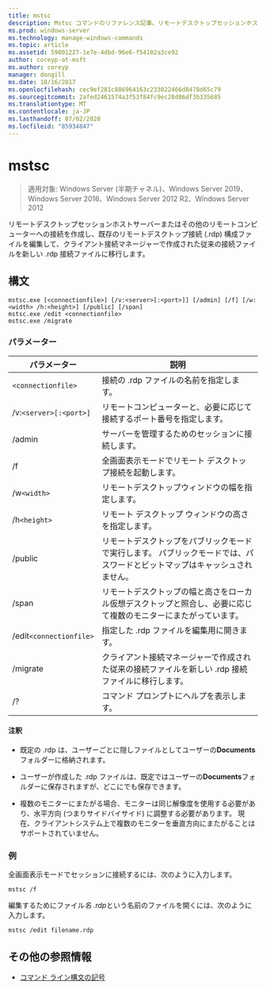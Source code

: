 ```yaml
---
title: mstsc
description: Mstsc コマンドのリファレンス記事。リモートデスクトップセッションホストサーバーまたはその他のリモートコンピューターへの接続を作成し、既存のリモートデスクトップ接続 (.rdp) 構成ファイルを編集して、クライアント接続マネージャーで作成された従来の接続ファイルを新しい .rdp 接続ファイルに移行します。
ms.prod: windows-server
ms.technology: manage-windows-commands
ms.topic: article
ms.assetid: 59801227-1e7e-4dbd-96e6-f54102a3ce92
author: coreyp-at-msft
ms.author: coreyp
manager: dongill
ms.date: 10/16/2017
ms.openlocfilehash: cec9ef281c886964163c233022466d8478d65c79
ms.sourcegitcommit: 2afed2461574a3f53f84fc9ec28d86df3b335685
ms.translationtype: MT
ms.contentlocale: ja-JP
ms.lasthandoff: 07/02/2020
ms.locfileid: "85934847"
---
```

# <a name="mstsc"></a>mstsc

> 適用対象: Windows Server (半期チャネル)、Windows Server 2019、Windows Server 2016、Windows Server 2012 R2、Windows Server 2012

リモートデスクトップセッションホストサーバーまたはその他のリモートコンピューターへの接続を作成し、既存のリモートデスクトップ接続 (.rdp) 構成ファイルを編集して、クライアント接続マネージャーで作成された従来の接続ファイルを新しい .rdp 接続ファイルに移行します。

## <a name="syntax"></a>構文

```
mstsc.exe [<connectionfile>] [/v:<server>[:<port>]] [/admin] [/f] [/w:<width> /h:<height>] [/public] [/span]
mstsc.exe /edit <connectionfile>
mstsc.exe /migrate
```

### <a name="parameters"></a>パラメーター

| パラメーター | 説明 |
| --------- | ------------|
| `<connectionfile>` | 接続の .rdp ファイルの名前を指定します。 |
| /v:`<server>[:<port>]` | リモートコンピューターと、必要に応じて接続するポート番号を指定します。 |
| /admin | サーバーを管理するためのセッションに接続します。 |
| /f | 全画面表示モードでリモート デスクトップ接続を起動します。 |
| /w`<width>` | リモートデスクトップウィンドウの幅を指定します。 |
| /h`<height>` | リモート デスクトップ ウィンドウの高さを指定します。 |
| /public | リモートデスクトップをパブリックモードで実行します。 パブリックモードでは、パスワードとビットマップはキャッシュされません。 |
| /span | リモートデスクトップの幅と高さをローカル仮想デスクトップと照合し、必要に応じて複数のモニターにまたがっています。 |
| /edit`<connectionfile>` | 指定した .rdp ファイルを編集用に開きます。 |
| /migrate | クライアント接続マネージャーで作成された従来の接続ファイルを新しい .rdp 接続ファイルに移行します。 |
| /? | コマンド プロンプトにヘルプを表示します。 |

#### <a name="remarks"></a>注釈

- 既定の .rdp は、ユーザーごとに隠しファイルとしてユーザーの**Documents**フォルダーに格納されます。

- ユーザーが作成した .rdp ファイルは、既定ではユーザーの**Documents**フォルダーに保存されますが、どこにでも保存できます。

- 複数のモニターにまたがる場合、モニターは同じ解像度を使用する必要があり、水平方向 (つまりサイドバイサイド) に調整する必要があります。 現在、クライアントシステム上で複数のモニターを垂直方向にまたがることはサポートされていません。

### <a name="examples"></a>例

全画面表示モードでセッションに接続するには、次のように入力します。

```
mstsc /f
```

編集するためにファイル*名 .rdp*という名前のファイルを開くには、次のように入力します。

```
mstsc /edit filename.rdp
```

## <a name="additional-references"></a>その他の参照情報

- [コマンド ライン構文の記号](command-line-syntax-key.md)
